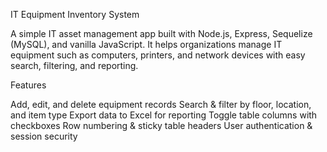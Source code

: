 


 IT Equipment Inventory System

A simple IT asset management app built with Node.js, Express, Sequelize (MySQL), and vanilla JavaScript.
It helps organizations manage IT equipment such as computers, printers, and network devices with easy search, filtering, and reporting.

 Features

 Add, edit, and delete equipment records
 Search & filter by floor, location, and item type
 Export data to Excel for reporting
 Toggle table columns with checkboxes
 Row numbering & sticky table headers
 User authentication & session security






